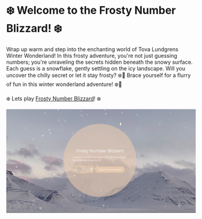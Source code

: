 # ❄️ Welcome to the Frosty Number Blizzard! ❄️
Wrap up warm and step into the enchanting world of Tova Lundgrens Winter Wonderland! In this frosty adventure, you're not just guessing numbers; you're unraveling the secrets hidden beneath the snowy surface. Each guess is a snowflake, gently settling on the icy landscape. Will you uncover the chilly secret or let it stay frosty? ❄️🔢 Brace yourself for a flurry of fun in this winter wonderland adventure! ❄️🎲

❄️ Lets play [Frosty Number Blizzard](https://tovalundgren.github.io/FrostyNumberBlizzard/)! ❄️

![Screenshot of the Frosty Number Blizzard game page](frostynumberblizzardpage.jpg)
